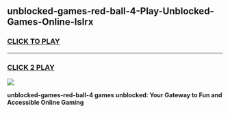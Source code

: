 
## unblocked-games-red-ball-4-Play-Unblocked-Games-Online-lslrx
<h3>
<a href="https://premium76.site?title=unblocked-games-red-ball-4&ref=24A">CLICK TO PLAY</a></h3>
<hr>

<h3>
<a href="https://premium76.site?title=unblocked-games-red-ball-4&ref=24A">CLICK 2 PLAY</a>
  
</h3>

<a href="https://premium76.site?title=unblocked-games-red-ball-4&ref=24A"><img src="https://clearcache.store/games.png"></a>


**unblocked-games-red-ball-4 games unblocked: Your Gateway to Fun and Accessible Online Gaming**
